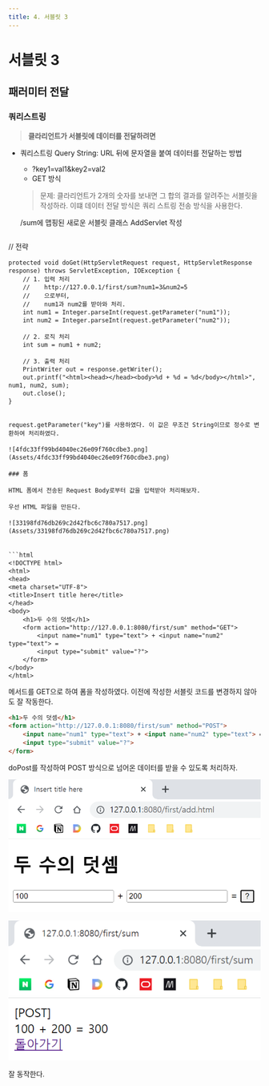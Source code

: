 ```yaml
---
title: 4. 서블릿 3
---
```


# 서블릿 3

## 패러미터 전달

### 쿼리스트링

> **클라리언트가 서블릿에 데이터를 전달하려면**

- 쿼리스트링  Query String: URL 뒤에 문자열을 붙여 데이터를 전달하는 방법
    - ?key1=val1&key2=val2
    - GET 방식

  > 문제: 클라리언트가 2개의 숫자를 보내면 그 합의 결과를 알려주는 서블릿을 작성하라. 이떄 데이터 전달 방식은 쿼리 스트링 전송 방식을 사용한다.
  
  /sum에 맵핑된 새로운 서블릿 클래스 AddServlet 작성
  
  ```java
// 전략

	protected void doGet(HttpServletRequest request, HttpServletResponse response) throws ServletException, IOException {
		// 1. 입력 처리
		//    http://127.0.0.1/first/sum?num1=3&num2=5
		//    으로부터,
		//    num1과 num2를 받아와 처리.
		int num1 = Integer.parseInt(request.getParameter("num1"));
		int num2 = Integer.parseInt(request.getParameter("num2"));
		
		// 2. 로직 처리
		int sum = num1 + num2;
		
		// 3. 출력 처리
		PrintWriter out = response.getWriter();
		out.printf("<html><head></head><body>%d + %d = %d</body></html>", num1, num2, sum);
		out.close();
	}
```

request.getParameter("key")를 사용하였다. 이 값은 무조건 String이므로 정수로 변환하여 처리하였다.

![4fdc33ff99bd4040ec26e09f760cdbe3.png](Assets/4fdc33ff99bd4040ec26e09f760cdbe3.png)

### 폼

HTML 폼에서 전송된 Request Body로부터 값을 입력받아 처리해보자.

우선 HTML 파일을 만든다.

![33198fd76db269c2d42fbc6c780a7517.png](Assets/33198fd76db269c2d42fbc6c780a7517.png)


```html
<!DOCTYPE html>
<html>
<head>
<meta charset="UTF-8">
<title>Insert title here</title>
</head>
<body>
	<h1>두 수의 덧셈</h1>
	<form action="http://127.0.0.1:8080/first/sum" method="GET">
		<input name="num1" type="text"> + <input name="num2" type="text"> =
		<input type="submit" value="?">
	</form>
</body>
</html>
```

메서드를 GET으로 하여 폼을 작성하였다. 이전에 작성한 서블릿 코드를 변경하지 않아도 잘 작동한다.

```html
<h1>두 수의 덧셈</h1>
<form action="http://127.0.0.1:8080/first/sum" method="POST">
    <input name="num1" type="text"> + <input name="num2" type="text"> =
    <input type="submit" value="?">
</form>
```

doPost를 작성하여 POST 방식으로 넘어온 데이터를 받을 수 있도록 처리하자.

![7b28d8c03900395aa2e3833d4223394c.png](Assets/7b28d8c03900395aa2e3833d4223394c.png)

![0681c4151069cf228e7c8a6b68f2daf3.png](Assets/0681c4151069cf228e7c8a6b68f2daf3.png)

잘 동작한다.

